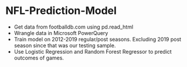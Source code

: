 # NFL-Prediction-Model
- Get data from footballdb.com using pd.read_html
- Wrangle data in Microsoft PowerQuery
- Train model on 2012-2019 regular/post seasons. Excluding 2019 post season since that was our testing sample.
- Use Logistic Regression and Random Forest Regressor to predict outcomes of games.
